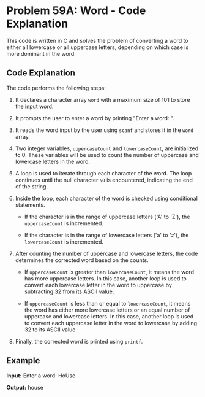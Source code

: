 # Problem 59A: Word - Code Explanation

This code is written in C and solves the problem of converting a word to either all lowercase or all uppercase letters, depending on which case is more dominant in the word.

## Code Explanation

The code performs the following steps:

1. It declares a character array `word` with a maximum size of 101 to store the input word.

2. It prompts the user to enter a word by printing "Enter a word: ".

3. It reads the word input by the user using `scanf` and stores it in the `word` array.

4. Two integer variables, `uppercaseCount` and `lowercaseCount`, are initialized to 0. These variables will be used to count the number of uppercase and lowercase letters in the word.

5. A loop is used to iterate through each character of the word. The loop continues until the null character `\0` is encountered, indicating the end of the string.

6. Inside the loop, each character of the word is checked using conditional statements.

   - If the character is in the range of uppercase letters ('A' to 'Z'), the `uppercaseCount` is incremented.

   - If the character is in the range of lowercase letters ('a' to 'z'), the `lowercaseCount` is incremented.

7. After counting the number of uppercase and lowercase letters, the code determines the corrected word based on the counts.

   - If `uppercaseCount` is greater than `lowercaseCount`, it means the word has more uppercase letters. In this case, another loop is used to convert each lowercase letter in the word to uppercase by subtracting 32 from its ASCII value.

   - If `uppercaseCount` is less than or equal to `lowercaseCount`, it means the word has either more lowercase letters or an equal number of uppercase and lowercase letters. In this case, another loop is used to convert each uppercase letter in the word to lowercase by adding 32 to its ASCII value.

8. Finally, the corrected word is printed using `printf`.

## Example

**Input:**
Enter a word: HoUse

**Output:**
house